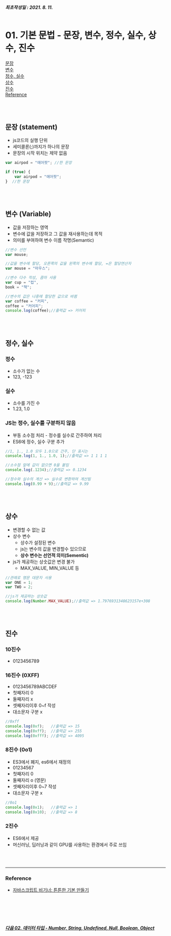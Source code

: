 ##### 최초작성일 : 2021. 8. 11.<br><br>
# 01. 기본 문법 - 문장, 변수, 정수, 실수, 상수, 진수
[문장](#문장)  
[변수](#변수)  
[정수, 실수](#정수-실수)  
[상수](#상수)  
[진수](#진수)  
[Reference](#reference)

<br><br>

## **문장 (statement)**
- js코드의 실행 단위
- 세미콜론(;)까지가 하나의 문장
- 문장의 시작 위치는 제약 없음

```js
var airpod = "에어팟";	//한 문장

if (true) {
	var airpod = "에어팟";
}  //한 문장
```

<br><br>

## **변수 (Variable)**
- 값을 저장하는 영역
- 변수에 값을 저장하고 그 값을 재사용하는데 목적
- 의미를 부여하여 변수 이름 작명(Semantic)

```js
//변수 선언
var mouse;

//값을 변수에 할당, 오른쪽의 값을 왼쪽의 변수에 할당, =은 할당연산자
var mouse = "마우스";

//변수 다수 작성, 콤마 사용
var cup = "컵",
book = "책";

//변수의 값은 나중에 할당한 값으로 바뀜
var coffee = "커피",
coffee = "커어피";
console.log(coffee);//출력값 => 커어피
```

<br><br>

## **정수, 실수**

### **정수**
- 소수가 없는 수
- 123, -123

### **실수**
- 소수를 가진 수
- 1.23, 1.0

### JS는 정수, 실수를 구분하지 않음
- 부동 소수점 처리 - 정수를 실수로 간주하여 처리
- ES6에 정수, 실수 구분 추가

```js
//1, 1., 1.0 모두 1.0으로 간주, 단 표시는
console.log(1, 1., 1.0, 1);//출력값 => 1 1 1 1

//소수점 앞에 값이 없으면 0을 붙임
console.log(.1234);//출력값 => 0.1234

//정수와 실수의 계산 => 실수로 변환하여 계산됨
console.log(0.99 + 9);//출력값 => 9.99
```

<br><br>

## **상수**
- 변경할 수 없는 값
- 상수 변수
  - 상수가 설정된 변수
  - js는 변수의 값을 변경할수 있으므로
  - **상수 변수는 선언적 의미(Sementic)**
- js가 제공하는 상숫값은 변경 불가
  - MAX_VALUE, MIN_VALUE 등
```js
//관례로 영문 대문자 사용
var ONE = 1;
var TWO = 2;

//js가 제공하는 상숫값
console.log(Number.MAX_VALUE);//출력값 => 1.7976931348623157e+308
```




<br><br>

## **진수**

### **10진수**
- 0123456789

### **16진수 (0XFF)**
- 0123456789ABCDEF
- 첫째자리 0
- 둘째자리 x
- 셋째자리이후 0~f 작성
- 대소문자 구분 x
```js
//0xff
console.log(0xf);	//출력값 => 15
console.log(0xff);  //출력값 => 255
console.log(0xfff); //출력값 => 4095
```

### **8진수 (0o1**)
- ES3에서 폐지, es6에서 재정의
- 01234567
- 첫째자리 0
- 둘째자리 o (영문)
- 셋째자리이후 0~7 작성
- 대소문자 구분 x
```js
//0o1
console.log(0x1);	//출력값 => 1
console.log(0x10);  //출력값 => 8
```

### **2진수**
- ES6에서 제공
- 머신러닝, 딥러닝과 같이 GPU를 사용하는 환경에서 주로 쓰임





<br><br>

---
### **Reference**
- [자바스크립트 비기너: 튼튼한 기본 만들기](https://www.inflearn.com/course/%EC%9E%90%EB%B0%94%EC%8A%A4%ED%81%AC%EB%A6%BD%ED%8A%B8-%EB%B9%84%EA%B8%B0%EB%84%88)

<br><br>
---
##### [다음 02. 데이터 타입 - Number, String, Undefined, Null, Boolean, Object](https://github.com/mansaout/TIL/blob/main/Javascript/02_basic_data_type.md)